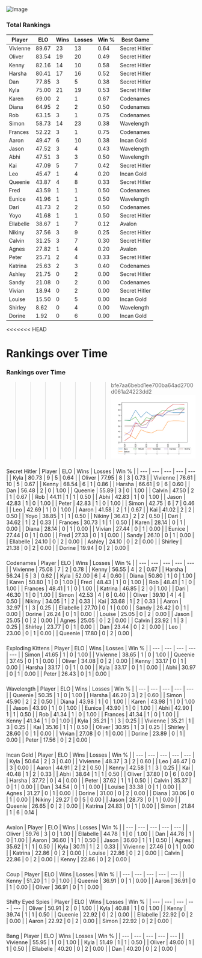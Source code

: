 
![Image](https://media.architecturaldigest.com/photos/618036966ba9675f212cc805/16:9/w_2560%2Cc_limit/SquidGame_Season1_Episode1_00_44_44_16.jpg)

### Total Rankings

| Player | ELO | Wins | Losses | Win % | Best Game |
| --- | --- | --- | --- | --- | --- |
| Vivienne | 89.67 | 23 | 13 | 0.64 | Secret Hitler |
| Oliver | 83.54 | 19 | 20 | 0.49 | Secret Hitler |
| Kenny | 82.16 | 14 | 10 | 0.58 | Secret Hitler |
| Harsha | 80.41 | 17 | 16 | 0.52 | Secret Hitler |
| Dan | 77.85 | 3 | 5 | 0.38 | Secret Hitler |
| Kyla | 75.00 | 21 | 19 | 0.53 | Secret Hitler |
| Karen | 69.00 | 2 | 1 | 0.67 | Codenames |
| Diana | 64.95 | 2 | 2 | 0.50 | Codenames |
| Rob | 63.15 | 3 | 1 | 0.75 | Codenames |
| Simon | 58.73 | 14 | 23 | 0.38 | Wavelength |
| Frances | 52.22 | 3 | 1 | 0.75 | Codenames |
| Aaron | 49.47 | 6 | 10 | 0.38 | Incan Gold |
| Jason | 47.52 | 3 | 4 | 0.43 | Wavelength |
| Abhi | 47.51 | 3 | 3 | 0.50 | Wavelength |
| Kai | 47.09 | 5 | 7 | 0.42 | Secret Hitler |
| Leo | 45.47 | 1 | 4 | 0.20 | Incan Gold |
| Queenie | 43.87 | 4 | 8 | 0.33 | Secret Hitler |
| Fred | 43.59 | 1 | 1 | 0.50 | Codenames |
| Eunice | 41.96 | 1 | 1 | 0.50 | Wavelength |
| Dari | 41.73 | 2 | 2 | 0.50 | Codenames |
| Yoyo | 41.68 | 1 | 1 | 0.50 | Secret Hitler |
| Ellabelle | 38.67 | 1 | 7 | 0.12 | Avalon |
| Nikiny | 37.56 | 3 | 9 | 0.25 | Secret Hitler |
| Calvin | 31.25 | 3 | 7 | 0.30 | Secret Hitler |
| Agnes | 27.82 | 1 | 4 | 0.20 | Avalon |
| Peter | 25.71 | 2 | 4 | 0.33 | Secret Hitler |
| Katrina | 25.63 | 2 | 3 | 0.40 | Codenames |
| Ashley | 21.75 | 0 | 2 | 0.00 | Secret Hitler |
| Sandy | 21.08 | 0 | 2 | 0.00 | Codenames |
| Vivian | 18.94 | 0 | 2 | 0.00 | Secret Hitler |
| Louise | 15.50 | 0 | 5 | 0.00 | Incan Gold |
| Shirley | 8.62 | 0 | 4 | 0.00 | Wavelength |
| Dorine | 1.92 | 0 | 6 | 0.00 | Incan Gold |
<<<<<<< HEAD
###

Rankings over Time
=======

### Rankings over Time
>>>>>>> bfe7aa6bebd1ee700ba64ad2700d061a24223dd2
![Image](rankings.png)


###

Secret Hitler
| Player | ELO | Wins | Losses | Win % |
| --- | --- | --- | --- | --- |
| Kyla | 80.73  | 9 | 5 | 0.64 |
| Oliver | 77.95  | 8 | 3 | 0.73 |
| Vivienne | 76.61  | 10 | 5 | 0.67 |
| Kenny | 68.54  | 6 | 1 | 0.86 |
| Harsha | 66.61  | 9 | 6 | 0.60 |
| Dan | 56.48  | 2 | 0 | 1.00 |
| Queenie | 55.89  | 3 | 0 | 1.00 |
| Calvin | 47.50  | 2 | 1 | 0.67 |
| Rob | 44.11  | 1 | 1 | 0.50 |
| Abhi | 42.83  | 1 | 0 | 1.00 |
| Jason | 42.83  | 1 | 0 | 1.00 |
| Peter | 42.83  | 1 | 0 | 1.00 |
| Simon | 42.75  | 6 | 7 | 0.46 |
| Leo | 42.69  | 1 | 0 | 1.00 |
| Aaron | 41.58  | 2 | 1 | 0.67 |
| Kai | 41.02  | 2 | 2 | 0.50 |
| Yoyo | 38.85  | 1 | 1 | 0.50 |
| Nikiny | 36.43  | 2 | 2 | 0.50 |
| Dari | 34.62  | 1 | 2 | 0.33 |
| Frances | 30.73  | 1 | 1 | 0.50 |
| Karen | 28.14  | 0 | 1 | 0.00 |
| Diana | 28.14  | 0 | 1 | 0.00 |
| Vivian | 27.44  | 0 | 1 | 0.00 |
| Eunice | 27.44  | 0 | 1 | 0.00 |
| Fred | 27.33  | 0 | 1 | 0.00 |
| Sandy | 26.10  | 0 | 1 | 0.00 |
| Ellabelle | 24.10  | 0 | 2 | 0.00 |
| Ashley | 24.10  | 0 | 2 | 0.00 |
| Shirley | 21.38  | 0 | 2 | 0.00 |
| Dorine | 19.94  | 0 | 2 | 0.00 |
###

Codenames
| Player | ELO | Wins | Losses | Win % |
| --- | --- | --- | --- | --- |
| Vivienne | 75.08  | 7 | 2 | 0.78 |
| Kenny | 56.55  | 4 | 2 | 0.67 |
| Harsha | 56.24  | 5 | 3 | 0.62 |
| Kyla | 52.00  | 6 | 4 | 0.60 |
| Diana | 50.80  | 1 | 0 | 1.00 |
| Karen | 50.80  | 1 | 0 | 1.00 |
| Fred | 48.43  | 1 | 0 | 1.00 |
| Rob | 48.41  | 1 | 0 | 1.00 |
| Frances | 48.41  | 1 | 0 | 1.00 |
| Katrina | 46.85  | 2 | 0 | 1.00 |
| Dari | 46.30  | 1 | 0 | 1.00 |
| Simon | 42.53  | 4 | 6 | 0.40 |
| Oliver | 39.10  | 4 | 4 | 0.50 |
| Nikiny | 34.05  | 1 | 2 | 0.33 |
| Kai | 33.68  | 1 | 2 | 0.33 |
| Aaron | 32.97  | 1 | 3 | 0.25 |
| Ellabelle | 27.70  | 0 | 1 | 0.00 |
| Sandy | 26.42  | 0 | 1 | 0.00 |
| Dorine | 26.24  | 0 | 1 | 0.00 |
| Louise | 25.05  | 0 | 2 | 0.00 |
| Jason | 25.05  | 0 | 2 | 0.00 |
| Agnes | 25.05  | 0 | 2 | 0.00 |
| Calvin | 23.92  | 1 | 3 | 0.25 |
| Shirley | 23.77  | 0 | 1 | 0.00 |
| Dan | 23.44  | 0 | 2 | 0.00 |
| Leo | 23.00  | 0 | 1 | 0.00 |
| Queenie | 17.80  | 0 | 2 | 0.00 |
###

Exploding Kittens
| Player | ELO | Wins | Losses | Win % |
| --- | --- | --- | --- | --- |
| Simon | 41.65  | 1 | 0 | 1.00 |
| Vivienne | 38.65  | 1 | 0 | 1.00 |
| Queenie | 37.45  | 0 | 1 | 0.00 |
| Oliver | 34.08  | 0 | 2 | 0.00 |
| Kenny | 33.17  | 0 | 1 | 0.00 |
| Harsha | 33.17  | 0 | 1 | 0.00 |
| Kyla | 33.17  | 0 | 1 | 0.00 |
| Abhi | 30.97  | 0 | 1 | 0.00 |
| Peter | 26.43  | 0 | 1 | 0.00 |
###

Wavelength
| Player | ELO | Wins | Losses | Win % |
| --- | --- | --- | --- | --- |
| Queenie | 50.35  | 1 | 0 | 1.00 |
| Harsha | 46.20  | 3 | 2 | 0.60 |
| Simon | 45.90  | 2 | 2 | 0.50 |
| Diana | 43.98  | 1 | 0 | 1.00 |
| Karen | 43.98  | 1 | 0 | 1.00 |
| Jason | 43.90  | 1 | 0 | 1.00 |
| Eunice | 43.90  | 1 | 0 | 1.00 |
| Abhi | 42.90  | 1 | 1 | 0.50 |
| Rob | 41.34  | 1 | 0 | 1.00 |
| Frances | 41.34  | 1 | 0 | 1.00 |
| Kenny | 41.34  | 1 | 0 | 1.00 |
| Kyla | 35.21  | 1 | 3 | 0.25 |
| Vivienne | 35.21  | 1 | 3 | 0.25 |
| Kai | 35.16  | 1 | 1 | 0.50 |
| Oliver | 30.95  | 1 | 3 | 0.25 |
| Shirley | 28.60  | 0 | 1 | 0.00 |
| Vivian | 27.08  | 0 | 1 | 0.00 |
| Dorine | 23.89  | 0 | 1 | 0.00 |
| Peter | 17.56  | 0 | 2 | 0.00 |
###

Incan Gold
| Player | ELO | Wins | Losses | Win % |
| --- | --- | --- | --- | --- |
| Kyla | 50.64  | 2 | 3 | 0.40 |
| Vivienne | 48.37  | 3 | 2 | 0.60 |
| Leo | 46.47  | 0 | 3 | 0.00 |
| Aaron | 44.91  | 2 | 2 | 0.50 |
| Kenny | 42.58  | 1 | 3 | 0.25 |
| Kai | 40.48  | 1 | 2 | 0.33 |
| Abhi | 38.64  | 1 | 1 | 0.50 |
| Oliver | 37.80  | 0 | 6 | 0.00 |
| Harsha | 37.72  | 0 | 4 | 0.00 |
| Peter | 37.62  | 1 | 1 | 0.50 |
| Calvin | 35.37  | 0 | 1 | 0.00 |
| Dan | 34.54  | 0 | 1 | 0.00 |
| Louise | 33.38  | 0 | 1 | 0.00 |
| Agnes | 31.27  | 0 | 1 | 0.00 |
| Dorine | 31.00  | 0 | 2 | 0.00 |
| Diana | 30.06  | 0 | 1 | 0.00 |
| Nikiny | 29.27  | 0 | 5 | 0.00 |
| Jason | 28.73  | 0 | 1 | 0.00 |
| Queenie | 26.65  | 0 | 2 | 0.00 |
| Katrina | 24.83  | 0 | 1 | 0.00 |
| Simon | 21.84  | 1 | 6 | 0.14 |
###

Avalon
| Player | ELO | Wins | Losses | Win % |
| --- | --- | --- | --- | --- |
| Oliver | 59.76  | 3 | 0 | 1.00 |
| Ellabelle | 44.78  | 1 | 0 | 1.00 |
| Dan | 44.78  | 1 | 0 | 1.00 |
| Aaron | 36.60  | 1 | 1 | 0.50 |
| Jason | 36.60  | 1 | 1 | 0.50 |
| Agnes | 35.62  | 1 | 1 | 0.50 |
| Kyla | 30.11  | 1 | 2 | 0.33 |
| Vivienne | 27.46  | 0 | 1 | 0.00 |
| Katrina | 22.86  | 0 | 2 | 0.00 |
| Louise | 22.86  | 0 | 2 | 0.00 |
| Calvin | 22.86  | 0 | 2 | 0.00 |
| Kenny | 22.86  | 0 | 2 | 0.00 |
###

Coup
| Player | ELO | Wins | Losses | Win % |
| --- | --- | --- | --- | --- |
| Kenny | 51.20  | 1 | 0 | 1.00 |
| Queenie | 36.91  | 0 | 1 | 0.00 |
| Aaron | 36.91  | 0 | 1 | 0.00 |
| Oliver | 36.91  | 0 | 1 | 0.00 |
###

Shifty Eyed Spies
| Player | ELO | Wins | Losses | Win % |
| --- | --- | --- | --- | --- |
| Oliver | 50.91  | 2 | 0 | 1.00 |
| Kyla | 40.88  | 1 | 0 | 1.00 |
| Kenny | 39.74  | 1 | 1 | 0.50 |
| Queenie | 22.92  | 0 | 2 | 0.00 |
| Ellabelle | 22.92  | 0 | 2 | 0.00 |
| Aaron | 22.92  | 0 | 2 | 0.00 |
| Simon | 22.92  | 0 | 2 | 0.00 |
###

Bang
| Player | ELO | Wins | Losses | Win % |
| --- | --- | --- | --- | --- |
| Vivienne | 55.95  | 1 | 0 | 1.00 |
| Kyla | 51.49  | 1 | 1 | 0.50 |
| Oliver | 49.00  | 1 | 1 | 0.50 |
| Ellabelle | 40.20  | 0 | 2 | 0.00 |
| Dan | 40.20  | 0 | 2 | 0.00 |
